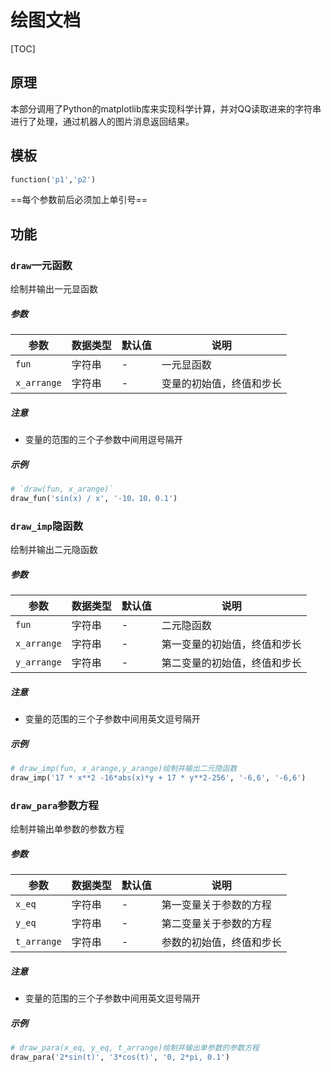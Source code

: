# 绘图文档

[TOC]

## 原理

本部分调用了Python的matplotlib库来实现科学计算，并对QQ读取进来的字符串进行了处理，通过机器人的图片消息返回结果。


## 模板

```python
function('p1','p2')
```

==每个参数前后必须加上单引号==

## 功能

### `draw`一元函数

绘制并输出一元显函数

##### 参数

| 参数        | 数据类型 | 默认值 | 说明                     |
| ----------- | -------- | ------ | ------------------------ |
| `fun`       | 字符串   | -      | 一元显函数               |
| `x_arrange` | 字符串   | -      | 变量的初始值，终值和步长 |

##### 注意

- 变量的范围的三个子参数中间用逗号隔开

##### 示例

```python
# `draw(fun, x_arange)`
draw_fun('sin(x) / x', '-10，10，0.1')
```

### `draw_imp`隐函数

绘制并输出二元隐函数

##### 参数

| 参数     | 数据类型 | 默认值 | 说明                     |
| -------- | -------- | ------ | ------------------------ |
| `fun`    | 字符串   | -      | 二元隐函数               |
| `x_arrange` | 字符串   | -      | 第一变量的初始值，终值和步长 |
| `y_arrange` | 字符串   | -      | 第二变量的初始值，终值和步长 |

##### 注意

- 变量的范围的三个子参数中间用英文逗号隔开

##### 示例

```python
# draw_imp(fun, x_arange,y_arange)绘制并输出二元隐函数
draw_imp('17 * x**2 -16*abs(x)*y + 17 * y**2-256', '-6,6', '-6,6')
```

### `draw_para`参数方程

绘制并输出单参数的参数方程

##### 参数

| 参数     | 数据类型 | 默认值 | 说明                     |
| -------- | -------- | ------ | ------------------------ |
| `x_eq`    | 字符串   | -      | 第一变量关于参数的方程               |
| `y_eq` | 字符串   | -      | 第二变量关于参数的方程 |
| `t_arrange` | 字符串   | -      | 参数的初始值，终值和步长 |

##### 注意

- 变量的范围的三个子参数中间用英文逗号隔开

##### 示例

```python
# draw_para(x_eq, y_eq, t_arrange)绘制并输出单参数的参数方程
draw_para('2*sin(t)', '3*cos(t)', '0, 2*pi, 0.1')
```
